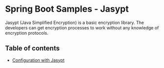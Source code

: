# Spring Boot Samples - Jasypt

Jasypt (Java Simplified Encryption) is a basic encryption library. The developers can get encryption processes to work without any knowledge of encryption protocols.

## Table of contents
* [Configuration with Jasypt](spring-boot-jasypt-configuration)
